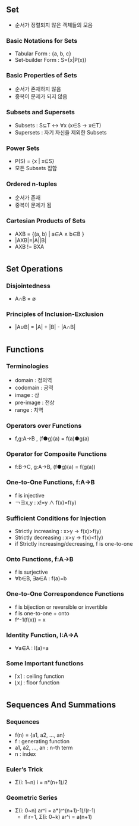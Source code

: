 ## Set
- 순서가 정렬되지 않은 객체들의 모음
### Basic Notations for Sets
- Tabular Form : {a, b, c}
- Set-builder Form : S={x|P(x)}
### Basic Properties of Sets
- 순서가 존재하지 않음
- 중복이 문제가 되지 않음
### Subsets and Supersets
- Subsets : S⊆T <-> ∀x (x∈S -> x∈T)
- Supersets : 자기 자신을 제외한 Subsets
### Power Sets
- P(S) = {x | x⊆S}
- 모든 Subsets 집합
### Ordered n-tuples
- 순서가 존재
- 중복이 문제가 됨
### Cartesian Products of Sets
- AXB = {(a, b) | a∈A ∧ b∈B }
- |AXB|=|A||B|
- AXB != BXA

#
## Set Operations
### Disjointedness
-  A∩B = ∅
### Principles of Inclusion-Exclusion
- |A∪B| = |A| + |B| - |A∩B|

#
## Functions
### Terminologies
- domain : 정의역
- codomain : 공역
- image : 상
- pre-image : 전상
- range : 치역
### Operators over Functions
- f,g:A->B , (f●g)(a) = f(a)●g(a)
### Operator for Composite Functions
- f:B->C, g:A->B, (f●g)(a) = f(g(a))
### One-to-One Functions, f:A->B
- f is injective
- ￢∃x,y : x!=y ∧ f(x)=f(y)
### Sufficient Conditions for Injection
- Strictly increasing : x>y -> f(x)>f(y)
- Strictly decreasing : x>y -> f(x)<f(y)
- if Strictly increasing/decreasing, f is one-to-one
### Onto Functions, f:A->B
- f is surjective
- ∀b∈B, ∃a∈A : f(a)=b
### One-to-One Correspondence Functions
- f is bijection or reversible or invertible
- f is one-to-one + onto
- f^-1(f(x)) = x
### Identity Function, I:A->A
- ∀a∈A : I(a)=a
### Some Important functions
- ⌈x⌉ : ceiling function
- ⌊x⌋ : floor function

#
## Sequences And Summations
### Sequences
- f(n) = {a1, a2, ..., an}
- f : generating function
- a1, a2, ..., an : n-th term
- n : index
### Euler’s Trick
- Σ(i: 1~n) i = n*(n+1)/2
### Geometric Series
- Σ(i: 0~n) ar^i = a*(r^(n+1)-1)/(r-1)
    * if r=1, Σ(i: 0~k) ar^i = a(n+1)